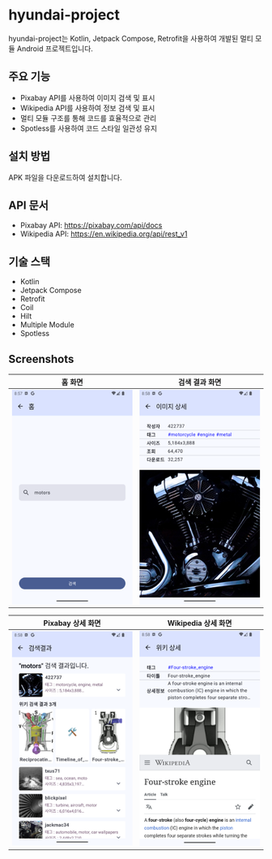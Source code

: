 # hyundai-project

hyundai-project는 Kotlin, Jetpack Compose, Retrofit을 사용하여 개발된 멀티 모듈 Android 프로젝트입니다.

## 주요 기능

* Pixabay API를 사용하여 이미지 검색 및 표시
* Wikipedia API를 사용하여 정보 검색 및 표시
* 멀티 모듈 구조를 통해 코드를 효율적으로 관리
* Spotless를 사용하여 코드 스타일 일관성 유지

## 설치 방법
APK 파일을 다운로드하여 설치합니다.

## API 문서

* Pixabay API: https://pixabay.com/api/docs
* Wikipedia API: https://en.wikipedia.org/api/rest_v1

## 기술 스택

* Kotlin
* Jetpack Compose
* Retrofit
* Coil
* Hilt
* Multiple Module
* Spotless

## Screenshots
| 홈 화면 | 검색 결과 화면 |
|---|---|
| <img src="https://raw.githubusercontent.com/jangsejing/hyundai-project/main/screenshots/home.png" width="250"> | <img src="https://raw.githubusercontent.com/jangsejing/hyundai-project/main/screenshots/pixabay_detail.png" width="250"> |

| Pixabay 상세 화면 | Wikipedia 상세 화면 |
|---|---|
| <img src="https://raw.githubusercontent.com/jangsejing/hyundai-project/main/screenshots/search_result.png" width="250"> | <img src="https://raw.githubusercontent.com/jangsejing/hyundai-project/main/screenshots/wikipedia_detail.png" width="250"> |
